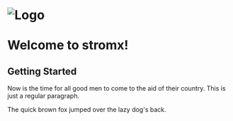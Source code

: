 ![Logo](https://github.com/uboot/stromx/raw/master/logo/strom-logo-rgb-text-67x102.png) <br> <br> Welcome to stromx!
================

Getting Started
---------------------

Now is the time for all good men to come to
the aid of their country. This is just a
regular paragraph.

The quick brown fox jumped over the lazy
dog's back.